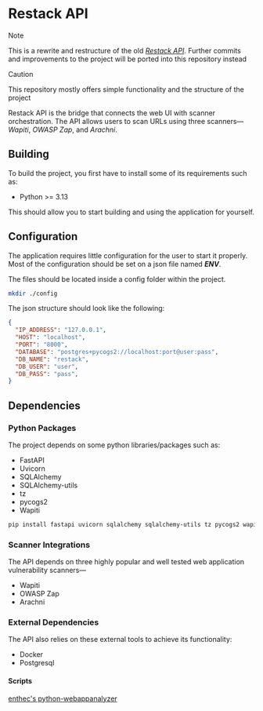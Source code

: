 # Restack API

> [!NOTE]
>
> This is a rewrite and restructure of the old *[Restack API](https://github.com/aVerySmallSoap/Capstone_Flask_API)*. Further commits and improvements to the project will be ported into this repository instead

> [!CAUTION]
>
> This repository mostly offers simple functionality and the structure of the project

Restack API is the bridge that connects the web UI with scanner orchestration. The API allows users to scan URLs using three scanners— *Wapiti*, *OWASP Zap*, and *Arachni*.

## Building

To build the project, you first have to install some of its requirements such as:

* Python >= 3.13

This should allow you to start building and using the application for yourself.

## Configuration

The application requires little configuration for the user to start it properly. Most of the configuration should be set on a json file named ***ENV***.

The files should be located inside a config folder within the project.

```zsh
mkdir ./config
```

The json structure should look like the following:

```json
{
  "IP_ADDRESS": "127.0.0.1",
  "HOST": "localhost",
  "PORT": "8000",
  "DATABASE": "postgres+pycogs2://localhost:port@user:pass",
  "DB_NAME": "restack",
  "DB_USER": "user",
  "DB_PASS": "pass",
}
```

## Dependencies

### Python Packages

The project depends on some python libraries/packages such as:

* FastAPI
* Uvicorn
* SQLAlchemy
* SQLAlchemy-utils
* tz
* pycogs2
* Wapiti

```zsh
pip install fastapi uvicorn sqlalchemy sqlalchemy-utils tz pycogs2 wapiti3
```

### Scanner Integrations

The API depends on three highly popular and well tested web application vulnerability scanners—

* Wapiti
* OWASP Zap
* Arachni

### External Dependencies

The API also relies on these external tools to achieve its functionality:

* Docker
* Postgresql

#### Scripts

[enthec's python-webappanalyzer](https://github.com/enthec/python-webappanalyzer)
